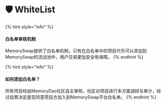 # 🛡 WhiteList

{% hint style="info" %}
#### **白名单审核机制**

MemorySwap提供了白名单机制，只有在白名单中的项目代币可以添加到MemorySwap的流动池中，用户交易更加安全有保障。
{% endhint %}

{% hint style="info" %}
#### **如何添加白名单？**

所有项目经由MemoryDao社区自主审核，社区对项目进行多方面调研与审计，经过投票决定是否同意项目方加入到MemorySwap平台白名单。
{% endhint %}
